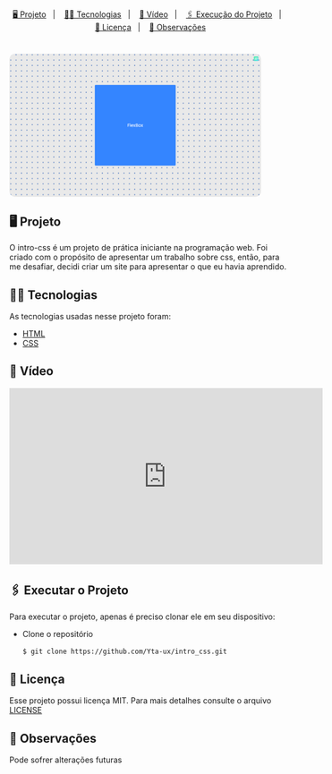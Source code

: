 <p align="center">
    <a href="#-projeto">🖥 Projeto</a>&nbsp;&nbsp;&nbsp;|&nbsp;&nbsp;&nbsp;
    <a href="#-tecnologias">👨‍💻 Tecnologias</a>&nbsp;&nbsp;&nbsp;|&nbsp;&nbsp;&nbsp;
    <a href="#-vídeo">🎥 Vídeo</a>&nbsp;&nbsp;&nbsp;|&nbsp;&nbsp;&nbsp;
    <a href="#-executar-o-projeto">🖇 Execução do Projeto</a>&nbsp;&nbsp;&nbsp;|&nbsp;&nbsp;&nbsp;
    <a href="#-licença">📃 Licença</a>&nbsp;&nbsp;&nbsp;|&nbsp;&nbsp;&nbsp;
    <a href="#-observações">📌 Observações</a>
</p>

<h1 style="display: flex; flex-direction: row" align="center">
    <img width="450" style="border-radius: 10px" height="auto" alt="intro-css" title="Tela Principal" src=".github/home.png"/>
</h1>

## 🖥 Projeto
O intro-css é um projeto de prática iniciante na programação web. Foi criado com o propósito de apresentar um trabalho sobre css, então, para me desafiar, decidi criar um site para apresentar o que eu havia aprendido.

## 👨‍💻 Tecnologias
As tecnologias usadas nesse projeto foram:
- [HTML](https://developer.mozilla.org/en-US/docs/Web/HTML)
- [CSS](https://developer.mozilla.org/en-US/docs/Web/CSS)


## 🎥 Vídeo
<iframe width="560" height="315" src="https://www.youtube.com/embed/TPKP7LbBBL8" title="YouTube video player" frameborder="0" allow="accelerometer; autoplay; clipboard-write; encrypted-media; gyroscope; picture-in-picture" allowfullscreen></iframe>

## 🖇 Executar o Projeto
Para executar o projeto, apenas é preciso clonar ele em seu dispositivo:

- Clone o repositório

    ```bash
    $ git clone https://github.com/Yta-ux/intro_css.git
    ```

##  📃 Licença
Esse projeto possui licença MIT. Para mais detalhes consulte o arquivo [LICENSE](LICENSE.md)

## 📌 Observações
Pode sofrer alterações futuras